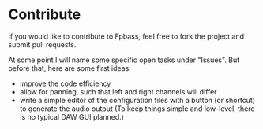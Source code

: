 # Contribute

If you would like to contribute to Fpbass, feel free to fork the project and submit pull requests.

At some point I will name some specific open tasks under "Issues". But before that, here are some first ideas:

* improve the code efficiency
* allow for panning, such that left and right channels will differ
* write a simple editor of the configuration files with a button (or shortcut) to generate the audio output (To keep things simple and low-level, there is no typical DAW GUI planned.)
